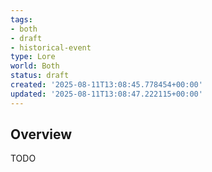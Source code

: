 ```yaml
---
tags:
- both
- draft
- historical-event
type: Lore
world: Both
status: draft
created: '2025-08-11T13:08:45.778454+00:00'
updated: '2025-08-11T13:08:47.222115+00:00'
---
```




## Overview

TODO
